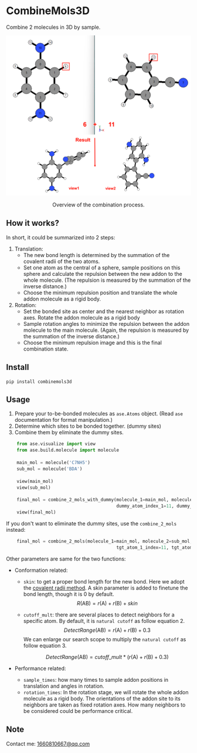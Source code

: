 # CombineMols3D
Combine 2 molecules in 3D by sample.

![overview](.//overview.png)

<center>Overview of the combination process.</center>

## How it works?
In short, it could be summarized into 2 steps:

1. Translation:
   * The new bond length is determined by the summation of the covalent radii of the two atoms. 
   * Set one atom as the central of a sphere, sample positions on this sphere and calculate the repulsion between the new addon to the whole molecule. (The repulsion is measured by the summation of the inverse distance.)
   * Choose the minimum repulsion position and translate the whole addon molecule as a rigid body.
2. Rotation:
   * Set the bonded site as center and the nearest neighbor as rotation axes. Rotate the addon molecule as a rigid body
   * Sample rotation angles to minimize the repulsion between the addon molecule to the main molecule. (Again, the repulsion is measured by the summation of the inverse distance.)
   * Choose the minimum repulsion image and this is the final combination state.


## Install
```
pip install combinemols3d
```

## Usage
1. Prepare your to-be-bonded molecules as `ase.Atoms` object. (Read  `ase` documentation for format manipulation.)
2. Determine which sites to be bonded together. (dummy sites)
3. Combine them by eliminate the dummy sites.

```python
    from ase.visualize import view
    from ase.build.molecule import molecule

    main_mol = molecule('C7NH5')
    sub_mol = molecule('BDA')

    view(main_mol)
    view(sub_mol)

    final_mol = combine_2_mols_with_dummy(molecule_1=main_mol, molecule_2=sub_mol,
                                          dummy_atom_index_1=11, dummy_atom_index_2=6)
    view(final_mol)

```
If you don't want to eliminate the dummy sites, use the `combine_2_mols` instead:
```python
    final_mol = combine_2_mols(molecule_1=main_mol, molecule_2=sub_mol,
                                          tgt_atom_1_index=11, tgt_atom_2_index=6)
```
Other parameters are same for the two functions:

* Conformation related:

  * `skin`: to get a proper bond length for the new bond. Here we adopt the [covalent radii method](https://en.wikipedia.org/wiki/Covalent_radius). A skin parameter is added to finetune the bond length, though it is 0 by default.
    $$
    R(\mathrm{AB})=r(\mathrm{A})+r(\mathrm{B})+skin
    $$

  * `cutoff_mult`: there are several places to detect neighbors for a specific atom. By default, it is `natural cutoff` as follow equation 2. 
    $$
    DetectRange(\mathrm{AB})=r(\mathrm{A})+r(\mathrm{B})+0.3
    $$
    We can enlarge our search scope to multiply the  `natural cutoff` as follow equation 3.
    
    $$
    DetectRange(\mathrm{AB})=cutoff\_mult*(r(\mathrm{A})+r(\mathrm{B})+0.3)
    $$

* Performance related:
  * `sample_times`: how many times to sample addon positions in translation and angles in rotation.
  * `rotation_times`: In the rotation stage, we will rotate the whole addon molecule as a rigid body. The orientations of the addon site to its neighbors are taken as fixed rotation axes. How many neighbors to be considered could be performance critical.


## Note

Contact me: 1660810667@qq.com
